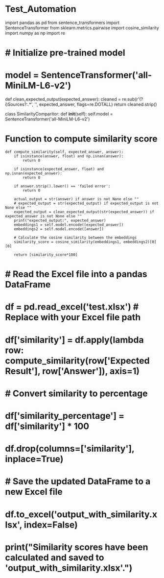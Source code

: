 # Test_Automation
import pandas as pd
from sentence_transformers import SentenceTransformer
from sklearn.metrics.pairwise import cosine_similarity
import numpy as np
import re

# # Initialize pre-trained model
# model = SentenceTransformer('all-MiniLM-L6-v2')


def clean_expected_output(expected_answer):
    cleaned = re.sub(r'(?i)Sources?:.*', '', expected_answer, flags=re.DOTALL)
    return cleaned.strip()

class SimilarityComparitor:
    def __init__(self):
        self.model = SentenceTransformer('all-MiniLM-L6-v2')

# Function to compute similarity score
    def compute_similarity(self, expected_answer, answer):
        if isinstance(answer, float) and np.isnan(answer):
            return 0

        if isinstance(expected_answer, float) and np.isnan(expected_answer):
            return 0

        if answer.strip().lower() == 'failed error':
            return 0

        actual_output = str(answer) if answer is not None else ""
        # expected_output = str(expected_output) if expected_output is not None else ""
        expected_output = clean_expected_output(str(expected_answer)) if expected_answer is not None else ""
        print("expected_output:", expected_answer)
        embeddings1 = self.model.encode([expected_answer])
        embeddings2 = self.model.encode([answer])

        # Calculate the cosine similarity between the embeddings
        similarity_score = cosine_similarity(embeddings1, embeddings2)[0][0]

        return [similarity_score*100]


# # Read the Excel file into a pandas DataFrame
# df = pd.read_excel('test.xlsx')  # Replace with your Excel file path
#
# df['similarity'] = df.apply(lambda row: compute_similarity(row['Expected Result'], row['Answer']), axis=1)
#
# # Convert similarity to percentage
# df['similarity_percentage'] = df['similarity'] * 100
# df.drop(columns=['similarity'], inplace=True)
#
# # Save the updated DataFrame to a new Excel file
# df.to_excel('output_with_similarity.xlsx', index=False)
#
# print("Similarity scores have been calculated and saved to 'output_with_similarity.xlsx'.")

